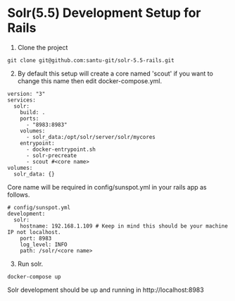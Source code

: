 # Solr(5.5) Development Setup for Rails

1. Clone the project

```
git clone git@github.com:santu-git/solr-5.5-rails.git
```

2. By default this setup will create a core named 'scout' if you want to change this name then edit docker-compose.yml.

```
version: "3"
services:
  solr:
    build: .
    ports:
      - "8983:8983"
    volumes:
      - solr_data:/opt/solr/server/solr/mycores
    entrypoint:
      - docker-entrypoint.sh
      - solr-precreate
      - scout #<core name>
volumes:
  solr_data: {}

```

Core name will be required in config/sunspot.yml in your rails app as follows.

```
# config/sunspot.yml
development:
  solr:
    hostname: 192.168.1.109 # Keep in mind this should be your machine IP not localhost.
    port: 8983
    log_level: INFO
    path: /solr/<core name>
```

3. Run solr.

```
docker-compose up
```

Solr development should be up and running in http://localhost:8983
